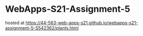 # WebApps-S21-Assignment-5
hosted at 
https://44-563-web-apps-s21.github.io/webapps-s21-assignment-5-S542362/plants.html